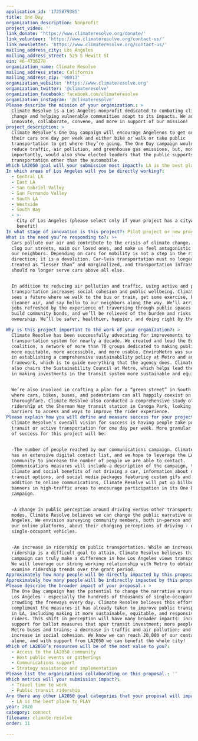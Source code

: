 ```yaml
---
application_id: '1725879385'
title: One Day
organization_description: Nonprofit
project_video: ''
link_donate: 'https://www.climateresolve.org/donate/'
link_volunteer: 'https://www.climateresolve.org/contact-us/'
link_newsletter: 'https://www.climateresolve.org/contact-us/'
mailing_address_city: Los Angeles
mailing_address_street: 525 S Hewitt St
ein: 46-4736278
organization_name: Climate Resolve
mailing_address_state: California
mailing_address_zip: '90013'
organization_website: 'https://www.climateresolve.org'
organization_twitter: '@climateresolve'
organization_facebook: facebook.com/climateresolve
organization_instagram: '@climateresolve'
Please describe the mission of your organization.: >
  Climate Resolve is a Los Angeles nonprofit dedicated to combating climate
  change and helping vulnerable communities adapt to its impacts. We advocate,
  innovate, collaborate, convene, and more in support of our mission! 
project_description: >
  Climate Resolve’s One Day campaign will encourage Angelenos to get out of
  their cars one day per week and either bike or walk or take public
  transportation to get where they’re going. The One Day campaign would not only
  reduce traffic, air pollution, and greenhouse gas emissions, but, most
  importantly, would also show elected leaders that the public supports modes of
  transportation other than the automobile. 
Which LA2050 goal will your submission most impact?: LA is the best place to CONNECT
In which areas of Los Angeles will you be directly working?:
  - Central LA
  - East LA
  - San Gabriel Valley
  - San Fernando Valley
  - South LA
  - Westside
  - South Bay
  - >-
    City of Los Angeles (please select only if your project has a citywide
    benefit)
In what stage of innovation is this project?: Pilot project or new program (testing or implementing a new idea)
What is the need you’re responding to?: >+
  Cars pollute our air and contribute to the crisis of climate change. Cars also
  clog our streets, maim our loved ones, and make us feel antagonistic toward
  our neighbors. Depending on cars for mobility is not a step in the right
  direction; it is a devolution. Car-less transportation must no longer be
  treated as “lesser than” and marginalized, and transportation infrastructure
  should no longer serve cars above all else. 


  In addition to reducing air pollution and traffic, using active and public
  transportation increases social cohesion and public wellbeing. Climate Resolve
  sees a future where we walk to the bus or train, get some exercise, breathe
  cleaner air, and say hello to our neighbors along the way. We’ll arrive at our
  jobs refreshed by the experience of traversing through public spaces that
  build community bonds, and we’ll be relieved of the burden and risks of car
  ownership. We’ll be safer, healthier, happier, and doing right by the planet.

Why is this project important to the work of your organization?: >
  Climate Resolve has been successfully advocating for improvements to LA’s
  transportation system for nearly a decade. We created and lead the EnviroMetro
  coalition, a network of more than 70 groups dedicated to making public transit
  more equitable, more accessible, and more usable. EnviroMetro was successful
  in establishing a comprehensive sustainability policy at Metro and an equity
  framework, which is to guide everything that the agency does. Climate Resolve
  also chairs the Sustainability Council at Metro, which helps lead the agency
  in making investments in the transit system more sustainable and equitable. 


  We’re also involved in crafting a plan for a “green street” in South El Monte,
  where cars, bikes, buses, and pedestrians can all happily coexist on a shaded
  thoroughfare. Climate Resolve also conducted a comprehensive study of
  ridership at the Sherman Way transit station in Canoga Park, looking at
  barriers to access and ways to improve the rider experience. 
Please explain how you will define and measure success for your project.: >
  Climate Resolve’s overall vision for success is having people take public
  transit or active transportation for one day per week. More granular measures
  of success for this project will be:


  -The number of people reached by our communications campaign. Climate Resolve
  has an extensive digital contact list, and we hope to leverage the LA2050
  community to increase the number of people we are able to contact.
  Communications measures will include a description of the campaign, the
  climate and social benefits of not driving a car, information about different
  transit options, and social media packages featuring custom gifs and memes. In
  addition to online communications, Climate Resolve will put up billboards and
  banners in high-traffic areas to encourage participation in its One Day
  campaign.


  -A change in public perception around driving versus other transportation
  modes. Climate Resolve believes we can change the public narrative around Los
  Angeles. We envision surveying community members, both in-person and through
  our online platforms, about their changing perceptions of driving - especially
  single-occupant vehicles.


  -An increase in ridership on public transportation. While an increase in
  ridership is a difficult goal to attain, Climate Resolve believes this
  campaign can truly make a difference in how Los Angeles views transportation.
  We will leverage our strong working relationship with Metro to obtain and
  examine ridership trends over the grant period. 
Approximately how many people will be directly impacted by this proposal?: '20000'
Approximately how many people will be indirectly impacted by this proposal?: '4000000'
Please describe the broader impact of your proposal.: >
  The One Day campaign has the potential to change the narrative around cars in
  Los Angeles - especially the hundreds of thousands of single-occupant vehicles
  crowding the freeways every day. Climate Resolve believes this effort can
  compliment the measures it has already taken to improve public transportation
  in LA, including making it more sustainable, equitable, and responsive to
  riders. This shift in perception will have many broader impacts: increased
  support for ballot measures that spur transit investment; more people riding
  Metro buses and trains; a decrease in traffic and air pollution; and an
  increase in social cohesion. We know we can reach 20,000 of our contacts
  alone, and with support from LA2050 we can benefit the whole city! 
Which of LA2050’s resources will be of the most value to you?:
  - Access to the LA2050 community
  - Host public events or gatherings
  - Communications support
  - Strategy assistance and implementation
Please list the organizations collaborating on this proposal.: ''
Which metrics will your submission impact?:
  - Travel time to work
  - Public transit ridership
Are there any other LA2050 goal categories that your proposal will impact?:
  - LA is the best place to PLAY
year: 2020
category: connect
filename: climate-resolve
order: 11

---
```

